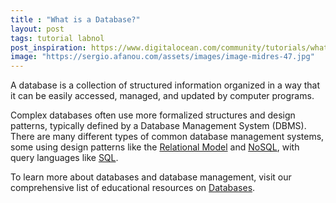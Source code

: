 ```yaml
---
title : "What is a Database?"
layout: post
tags: tutorial labnol
post_inspiration: https://www.digitalocean.com/community/tutorials/what-is-a-database
image: "https://sergio.afanou.com/assets/images/image-midres-47.jpg"
---
```


<p>A database is a collection of structured information organized in a way that it can be easily accessed, managed, and updated by computer programs. </p>

<p>Complex databases often use more formalized structures and design patterns, typically defined by a Database Management System (DBMS). There are many different types of common database management systems, some using design patterns like the <a href="https://www.digitalocean.com/community/tutorials/what-is-the-relational-model">Relational Model</a> and <a href="https://www.digitalocean.com/community/tutorials/a-comparison-of-nosql-database-management-systems-and-models">NoSQL</a>, with query languages like <a href="https://www.digitalocean.com/community/tutorials/what-is-sql">SQL</a>.</p>

<p>To learn more about databases and database management, visit our comprehensive list of educational resources on <a href="https://www.digitalocean.com/community/tags/databases">Databases</a>.</p>
